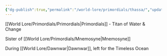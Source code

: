```yaml
---
{"dg-publish":true,"permalink":"/world-lore/primordials/thassa/","updated":"2024-12-23T11:35:47.422-06:00"}
---
```


[[World Lore/Primordials/Primordials\|Primordials]] - Titan of Water & Change

Sister of [[World Lore/Primordials/Mnemosyne\|Mnemosyne]]

During [[World Lore/Dawnwar\|Dawnwar]], left for the Timeless Ocean